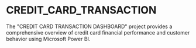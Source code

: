 # CREDIT_CARD_TRANSACTION
The "CREDIT CARD TRANSACTION DASHBOARD" project provides a comprehensive overview of credit card financial performance and customer behavior using Microsoft Power BI.
